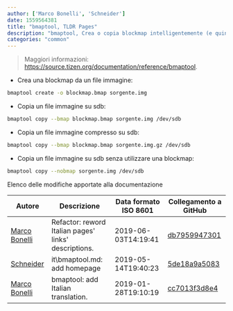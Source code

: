 ```yaml
---
author: ['Marco Bonelli', 'Schneider']
date: 1559564381
title: "bmaptool, TLDR Pages"
description: "bmaptool, Crea o copia blockmap intelligentemente (e quindi più velocemente di `cp` o `dd`)."
categories: "common"
---
```

> Maggiori informazioni: <https://source.tizen.org/documentation/reference/bmaptool>.

- Crea una blockmap da un file immagine:

```bash
bmaptool create -o blockmap.bmap sorgente.img
```

- Copia un file immagine su sdb:

```bash
bmaptool copy --bmap blockmap.bmap sorgente.img /dev/sdb
```

- Copia un file immagine compresso su sdb:

```bash
bmaptool copy --bmap blockmap.bmap sorgente.img.gz /dev/sdb
```

- Copia un file immagine su sdb senza utilizzare una blockmap:

```bash
bmaptool copy --nobmap sorgente.img /dev/sdb
```
Elenco delle modifiche apportate alla documentazione


Autore | Descrizione | Data formato ISO 8601 | Collegamento a GitHub
------|-----|-----|-----
[Marco Bonelli](mailto:marco@mebeim.net) | Refactor: reword Italian pages' links' descriptions. | 2019-06-03T14:19:41 | [db7959947301](https://github.com/tldr-pages/tldr/commit/db795994730108131d36e7a50b67378e79e27c10)
[Schneider](mailto:lucas.schneider@sap.com) | it\bmaptool.md: add homepage | 2019-05-14T19:40:23 | [5de18a9a5083](https://github.com/tldr-pages/tldr/commit/5de18a9a50834e2e3673f261f99d5a7e3605e019)
[Marco Bonelli](mailto:mb5.marcob@gmail.com) | bmaptool: add Italian translation. | 2019-01-28T19:10:19 | [cc7013f3d8e4](https://github.com/tldr-pages/tldr/commit/cc7013f3d8e483ab64aee14c80bc57a9e65a777b)

